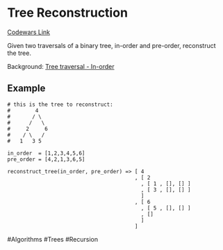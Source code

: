 # Tree Reconstruction

[Codewars Link](https://www.codewars.com/kata/52f56c2be248dfbdc6000f87/python)

Given two traversals of a binary tree, in-order and pre-order, reconstruct the tree.

Background: [Tree traversal - In-order](http://en.wikipedia.org/wiki/Tree_traversal#In-order)

## Example

```
# this is the tree to reconstruct:
#        4
#       / \
#      /   \
#     2     6
#    / \   /
#   1   3 5

in_order  = [1,2,3,4,5,6]
pre_order = [4,2,1,3,6,5]

reconstruct_tree(in_order, pre_order) => [ 4
                                         , [ 2
                                           , [ 1 , [], [] ]
                                           , [ 3 , [], [] ]
                                           ]
                                         , [ 6
                                           , [ 5 , [], [] ]
                                           , []
                                           ]
                                         ]
```

#Algorithms #Trees #Recursion